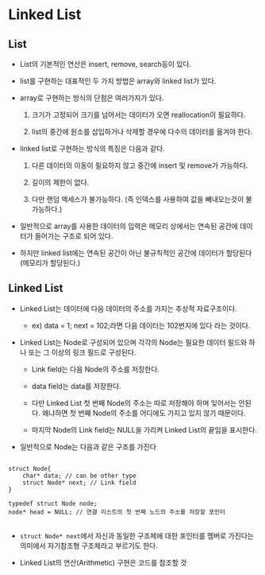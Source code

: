 # Linked List

## List
- List의 기본적인 연산은 insert, remove, search등이 있다.

- list를 구현하는 대표적인 두 가지 방법은 array와 linked list가 있다.

- array로 구현하는 방식의 단점은 여러가지가 있다.
    1. 크기가 고정되어 크기를 넘어서는 데이터가 오면 reallocation이 필요하다.

    2. list의 중간에 원소를 삽입하거나 삭제할 경우에 다수의 데이터를 옮겨야 한다.

- linked list로 구현하는 방식의 특징은 다음과 같다.
    1. 다른 데이터의 이동이 필요하지 않고 중간에 insert 및 remove가 가능하다.

    2. 길이의 제한이 없다.

    3. 다만 랜덤 엑세스가 불가능하다. (즉 인덱스를 사용하여 값을 빼내오는것이 불가능하다.)

- 일반적으로 array를 사용한 데이터의 입력은 메모리 상에서는 연속된 공간에 데이터가 들어가는 구조로 되어 있다.

- 하지만 linked list에는 연속된 공간이 아닌 불규칙적인 공간에 데이터가 할당된다(메모리가 할당된다.)

## Linked List
- Linked List는 데이터에 다음 데이터의 주소를 가지는 추상적 자료구조이다.
    - ex) data = 1; next = 102;라면 다음 데이터는 102번지에 있다 라는 것이다.

- Linked List는 Node로 구성되어 있으며 각각의 Node는 필요한 데이터 필드와 하나 또는 그 이상의 링크 필드로 구성된다.

    - Link field는 다음 Node의 주소를 저장한다.

    - data field는 data를 저장한다.

    - 다만 Linked List 첫 번째 Node의 주소는 따로 저장해야 하며 잊어서는 안된다. 왜냐하면 첫 번째 Node의 주소를 어디에도 가지고 있지 않기 때문이다.

    - 마지막 Node의 Link field는 NULL을 가리켜 Linked List의 끝임을 표시한다.

- 일반적으로 Node는 다음과 같은 구조를 가진다

<pre>
<code>
struct Node{
    char* data; // can be other type
    struct Node* next; // Link field
}

typedef struct Node node;
node* head = NULL; // 연결 리스트의 첫 번째 노드의 주소를 저장할 포인터
</code>
</pre>

- ```struct Node* next```에서 자신과 동일한 구조체에 대한 포인터를 멤버로 가진다는 의미에서 자기참조형 구조체라고 부르기도 한다.

- Linked List의 연산(Arithmetic) 구현은 코드를 참조할 것